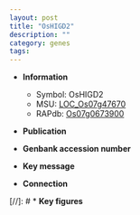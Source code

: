 ```yaml
---
layout: post
title: "OsHIGD2"
description: ""
category: genes
tags: 
---
```


* **Information**  
    + Symbol: OsHIGD2  
    + MSU: [LOC_Os07g47670](http://rice.uga.edu/cgi-bin/ORF_infopage.cgi?orf=LOC_Os07g47670)  
    + RAPdb: [Os07g0673900](http://rapdb.dna.affrc.go.jp/viewer/gbrowse_details/irgsp1?name=Os07g0673900)  

* **Publication**  

* **Genbank accession number**  

* **Key message**  

* **Connection**  

[//]: # * **Key figures**  


